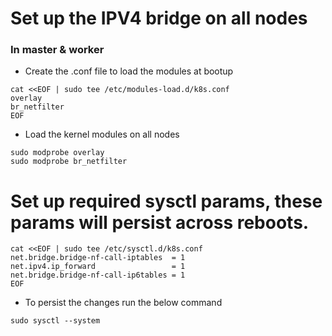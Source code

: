 # Set up the IPV4 bridge on all nodes

### In master & worker

- Create the .conf file to load the modules at bootup

```
cat <<EOF | sudo tee /etc/modules-load.d/k8s.conf
overlay
br_netfilter
EOF
```

- Load the kernel modules on all nodes 

```
sudo modprobe overlay
sudo modprobe br_netfilter

```

# Set up required sysctl params, these params will persist across reboots.

```
cat <<EOF | sudo tee /etc/sysctl.d/k8s.conf
net.bridge.bridge-nf-call-iptables  = 1
net.ipv4.ip_forward                 = 1
net.bridge.bridge-nf-call-ip6tables = 1
EOF

```

- To persist the changes run the below command

```
sudo sysctl --system

```











